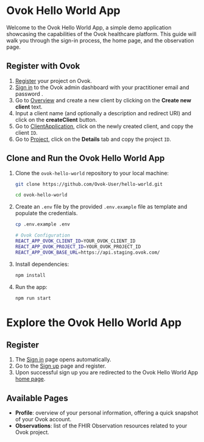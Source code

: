 # Ovok Hello World App

Welcome to the Ovok Hello World App, a simple demo application showcasing the capabilities of the Ovok healthcare platform.
This guide will walk you through the sign-in process, the home page, and the observation page.

## Register with Ovok

1. [Register](https://dashboard.dev.ovok.com/register) your project on Ovok.
2. [Sign in](https://dashboard.dev.ovok.com/signup) to the Ovok admin dashboard with your practitioner email and password .
3. Go to [Overview](https://dashboard.dev.ovok.com/developer) and create a new client by clicking on the **Create new client** text.
4. Input a client name (and optionally a description and redirect URI) and click on the **createClient** button.
5. Go to [ClientApplication](https://dashboard.dev.ovok.com/ClientApplication), click on the newly created client, and copy the client `ID`.
6. Go to [Project](https://dashboard.dev.ovok.com/admin/project), click on the **Details** tab and copy the project `ID`.

## Clone and Run the Ovok Hello World App

1. Clone the `ovok-hello-world` repository to your local machine:

   ```bash
   git clone https://github.com/Ovok-User/hello-world.git

   cd ovok-hello-world
   ```

2. Create an `.env` file by the provided `.env.example` file as template and populate the credentials.
   ```bash
   cp .env.example .env
   ```
   ```bash
   # Ovok Configuration
   REACT_APP_OVOK_CLIENT_ID=YOUR_OVOK_CLIENT_ID
   REACT_APP_OVOK_PROJECT_ID=YOUR_OVOK_PROJECT_ID
   REACT_APP_OVOK_BASE_URL=https://api.staging.ovok.com/
   ```
3. Install dependencies:
   ```bash
   npm install
   ```
4. Run the app:
   ```bash
   npm run start
   ```

# Explore the Ovok Hello World App

## Register

1. The [Sign in](http://localhost:3000/login) page opens automatically.
2. Go to the [Sign up](http://localhost:3000/register) page and register.
3. Upon successful sign up you are redirected to the Ovok Hello World App [home page](http://localhost:3000/).

## Available Pages

- **Profile**: overview of your personal information, offering a quick snapshot of your Ovok account.
- **Observations**: list of the FHIR Observation resources related to your Ovok project.
